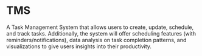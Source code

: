 # TMS
 A Task Management System that allows users to create, update, schedule, and track tasks. Additionally, the system will offer scheduling features (with reminders/notifications), data analysis on task completion patterns, and visualizations to give users insights into their productivity.
